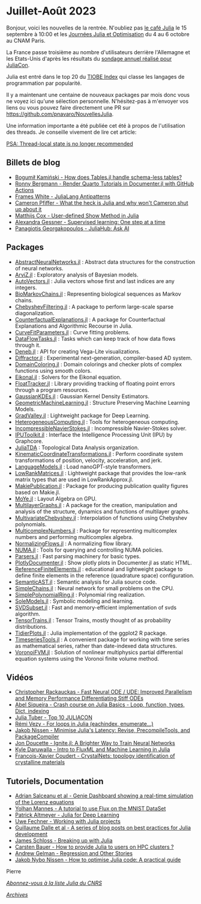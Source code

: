 # Juillet-Août 2023 

Bonjour, voici les nouvelles de la rentrée. N'oubliez pas [le café Julia](https://calcul.math.cnrs.fr/cafe-julia-4.html) le 15 septembre à 10:00 et les [Journées Julia et Optimisation](https://calcul.math.cnrs.fr/2023-10-journee-julia-optimisation.html) du 4 au 6 octobre au CNAM Paris.

La France passe troisième au nombre d'utilisateurs derrière l'Allemagne et les Etats-Unis d'après les résultats du [sondage annuel réalisé pour JuliaCon](https://21693537.fs1.hubspotusercontent-na1.net/hubfs/21693537/2023%20Julia%20User%20and%20Developer%20Survey.pdf). 

Julia est entré dans le top 20 du [TIOBE Index](https://www.tiobe.com/tiobe-index/) qui classe les langages de programmation par popularité.

Il y a maintenant une centaine de nouveaux packages par mois donc vous ne voyez ici qu'une sélection personnelle.
N'hésitez-pas à m'envoyer vos liens ou vous pouvez faire directement une PR sur https://github.com/pnavaro/NouvellesJulia.

Une information importante a été publiée cet été à propos de l'utilisation des threads. Je conseille vivement de lire cet article:

[PSA: Thread-local state is no longer recommended](https://julialang.org/blog/2023/07/PSA-dont-use-threadid/)

## Billets de blog

- [Bogumił Kamiński - How does Tables.jl handle schema-less tables?](https://juliazoid.com/how-does-tables-jl-handle-schema-less-tables-ba82028bdb44)
- [Ronny Bergmann - Render Quarto Tutorials in Documenter.jl with GitHub Actions](https://forem.julialang.org/kellertuer/render-quarto-tutorials-in-documenterjl-with-github-actions-3fo)
- [Frames White - JuliaLang Antipatterns](https://www.oxinabox.net/2020/04/19/Julia-Antipatterns.html)
- [Cameron Pfiffer - What the heck is Julia and why won't Cameron shut up about it](https://newsletter.cameron.pfiffer.org/p/juliacon-2023)
- [Matthijs Cox - User-defined Show Method in Julia](https://scientificcoder.com/user-defined-show-method-in-julia)
- [Alexandra Gessner - Supervised learning: One step at a time](https://mlcolab.github.io/IntroML.jl/stable/supervised_learning.html)
- [Panagiotis Georgakopoulos - JuliaHub: Ask AI](https://info.juliahub.com/ask-ai-chat-gpt-juliahub)

## Packages

- [AbstractNeuralNetworks.jl](https://github.com/JuliaGNI/AbstractNeuralNetworks.jl) : Abstract data structures for the construction of neural networks.
- [ArviZ.jl](https://github.com/arviz-devs/ArviZ.jl) : Exploratory analysis of Bayesian models.
- [AutoVectors.jl](https://github.com/srwhite59/AutoVectors.jl) : Julia vectors whose first and last indices are any integers.
- [BioMarkovChains.jl](https://github.com/camilogarciabotero/BioMarkovChains.jl) : Representing biological sequences as Markov chains.
- [ChebyshevFiltering.jl](https://github.com/Dario-Rosa85/ChebyshevFiltering.jl) : A package to perform large-scale sparse diagonalization.
- [CounterfactualExplanations.jl](https://github.com/juliatrustworthyai/CounterfactualExplanations.jl) : A package for Counterfactual Explanations and Algorithmic Recourse in Julia.
- [CurveFitParameters.jl](https://github.com/astrobc1/CurveFitParameters.jl) : Curve fitting problems.
- [DataFlowTasks.jl](https://github.com/maltezfaria/DataFlowTasks.jl) : Tasks which can keep track of how data flows through it.
- [Deneb.jl](https://github.com/brucala/Deneb.jl) : API for creating Vega-Lite visualizations.
- [Diffractor.jl](https://github.com/JuliaDiff/Diffractor.jl) : Experimental next-generation, compiler-based AD system.
- [DomainColoring.jl](https://github.com/eprovst/DomainColoring.jl) : Domain colorings and checker plots of complex functions using smooth colors.
- [Eikonal.jl](https://github.com/triscale-innov/Eikonal.jl) : Solvers for the Eikonal equation.
- [FloatTracker.jl](https://github.com/utahplt/FloatTracker.jl) : Library providing tracking of floating point errors through a program resources.
- [GaussianKDEs.jl](https://github.com/farr/GaussianKDEs.jl) : Gaussian Kernel Density Estimators. 
- [GeometricMachineLearning.jl](https://github.com/JuliaGNI/GeometricMachineLearning.jl) : Structure Preserving Machine Learning Models.
- [GradValley.jl](https://github.com/jonas208/GradValley.jl) : Lightweight package for Deep Learning.
- [HeterogeneousComputing.jl](https://github.com/oschulz/HeterogeneousComputing.jl) : Tools for heterogeneous computing.
- [IncompressibleNavierStokes.jl](https://github.com/agdestein/IncompressibleNavierStokes.jl) : Incompressible Navier-Stokes solver.
- [IPUToolkit.jl](https://github.com/JuliaIPU/IPUToolkit.jl) : Interface the Intelligence Processing Unit (IPU) by Graphcore.
- [JuliaTDA](https://github.com/JuliaTDA) : Topological Data Analysis organization.
- [KinematicCoordinateTransformations.jl](https://github.com/OpenMDAO/KinematicCoordinateTransformations.jl) : Perform coordinate system transformations of position, velocity, acceleration, and jerk.
- [LanguageModels.jl](https://github.com/rai-llc/LanguageModels.jl) : Load nanoGPT-style transformers.
- [LowRankMatrices.jl](https://github.com/JuliaLinearAlgebra/LowRankMatrices.jl) : Lightweight package that provides the low-rank matrix types that are used in LowRankApprox.jl.
- [MakiePublication.jl](https://github.com/liuyxpp/MakiePublication.jl) : Package for producing publication quality figures based on Makie.jl.
- [MoYe.jl](https://github.com/YichengDWu/MoYe.jl) : Layout Algebra on GPU.
- [MultilayerGraphs.jl](https://github.com/JuliaGraphs/MultilayerGraphs.jl) : A package for the creation, manipulation and analysis of the structure, dynamics and functions of multilayer graphs. 
- [MultivariateChebyshev.jl](https://github.com/sschlenkrich/MultivariateChebyshev.jl) : Interpolation of functions using Chebyshev polynomials.
- [MulticomplexNumbers.jl](https://github.com/waudbygroup/MulticomplexNumbers.jl) : Package for representing multicomplex numbers and performing multicomplex algebra.
- [NormalizingFlows.jl](https://github.com/TuringLang/NormalizingFlows.jl) : A normalizing flow library.
- [NUMA.jl](https://github.com/JuliaPerf/NUMA.jl) : Tools for querying and controlling NUMA policies.
- [Parsers.jl](https://github.com/JuliaData/Parsers.jl) : Fast parsing machinery for basic types.
- [PlotlyDocumenter.jl](https://github.com/disberd/PlotlyDocumenter.jl) : Show plotly plots in Documenter.jl as static HTML.
- [ReferenceFiniteElements.jl](https://github.com/Cthonios/ReferenceFiniteElements.jl) : educational and lightweight package to define finite elements in the reference (quadrature space) configuration.
- [SemanticAST.jl](https://github.com/BenChung/SemanticAST.jl) : Semantic analysis for Julia source code.
- [SimpleChains.jl](https://github.com/PumasAI/SimpleChains.jl) : Neural network for small problems on the CPU.
- [SimplePolynomialRing.jl](https://github.com/Scurrra/SimplePolynomialRing.jl) : Polynomial ring realization.
- [SoleModels.jl](https://github.com/aclai-lab/SoleModels.jl) : Symbolic modeling and learning.
- [SVDSubset.jl](https://github.com/stevenlele/SVDSubset.jl) : Fast and memory-efficient implementation of svds algorithm.
- [TensorTrains.jl](https://github.com/stecrotti/TensorTrains.jl) : Tensor Trains, mostly thought of as probability distributions.
- [TidierPlots.jl](https://github.com/TidierOrg/TidierPlots.jl) : Julia implementation of the ggplot2 R package.
- [TimeseriesTools.jl](https://github.com/brendanjohnharris/TimeseriesTools.jl) : A convenient package for working with time series as mathematical series, rather than date-indexed data structures.
- [VoronoiFVM.jl](https://github.com/j-fu/VoronoiFVM.jl) : Solution of nonlinear multiphysics partial differential equation systems using the Voronoi finite volume method.

## Vidéos

- [Christopher Rackauckas - Fast Neural ODE / UDE: Improved Parallelism and Memory Performance Differentiating Stiff ODEs](https://youtu.be/_qmcEDezSI8?si=ZehB_Tz8SQcSeLlt)
- [Abel Siqueira - Crash course on Julia Basics - Loop, function, types, Dict, indexing](https://youtu.be/jIHaUwTwSzk?si=49C3LVZqRHSKk_Jt)
- [Julia Tuber - Top 10 JULIACON](https://youtu.be/kC-OrXN3v4A)
- [Rémi Vezy - For loops in Julia (eachindex, enumerate...)](https://youtu.be/wTiVtP5tYPY?si=2BWt-vtqyVnV7GXl)
- [Jakob Nissen - Minimise Julia's Latency: Revise, PrecompileTools, and PackageCompiler](https://youtu.be/_3vJSBk0Bls?si=m1auv-rF3mgvk_wE)
- [Jon Doucette - Ignite.jl: A Brighter Way to Train Neural Networks](https://youtu.be/kU__xWBZvxw?si=wJAqbstANAz8jIu1)
- [Kyle Daruwalla - Intro to FluxML and Machine Learning in Julia](https://youtu.be/WPMEILeh1Q8?si=zuFiZaj7rq18eOY5)
- [Francois-Xavier Coudert - CrystalNets: topology identification of crystalline materials](https://youtu.be/84yzXHY-PrE?si=fB-0jVM3-smwaxjS)

## Tutoriels, Documentation

- [Adrian Salceanu et al - Genie Dashboard showing a real-time simulation of the Lorenz equations](https://github.com/GenieFramework/GenieFrameworkDemos/tree/main/SystemSimulation)
- [Yolhan Mannes - A tutorial to use Flux on the MNIST DataSet](https://github.com/yolhan83/MNIST-Julia-Flux)
- [Patrick Altmeyer - Julia for Deep Learning](https://github.com/pat-alt/julia-deeplearning-book)
- [Uwe Fechner - Working with Julia projects](https://ufechner7.github.io/2022/08/16/julia-projects.html)
- [Guillaume Dalle et al - A series of blog posts on best practices for Julia development](https://modernjuliaworkflows.github.io)
- [James Schloss - Breaking up with Julia](https://www.youtube.com/live/hNqTdFWyF3s?si=CF0xcWdhCMEix_tf)
- [Carsten Bauer - How to provide Julia to users on HPC clusters ?](https://juliahpc.github.io/JuliaOnHPCClusters/sysadmin_julia/)
- [Andrew Gelman - Regression and Other Stories](https://github.com/RegressionAndOtherStoriesJulia/RegressionAndOtherStories.jl)
- [Jakob Nybo Nissen - How to optimise Julia code: A practical guide](https://viralinstruction.com/posts/optimise/)

Pierre

[*Abonnez-vous à la liste Julia du CNRS*](https://listes.services.cnrs.fr/wws/subscribe/julia)

[*Archives*](https://pnavaro.github.io/NouvellesJulia)
